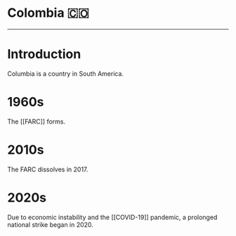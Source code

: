 # Colombia 🇨🇴


---
# Introduction
Columbia is a country in South America. 

# 1960s
The [[FARC]] forms. 

# 2010s
The FARC dissolves in 2017. 

# 2020s
Due to economic instability and the [[COVID-19]] pandemic, a prolonged national strike began in 2020. 